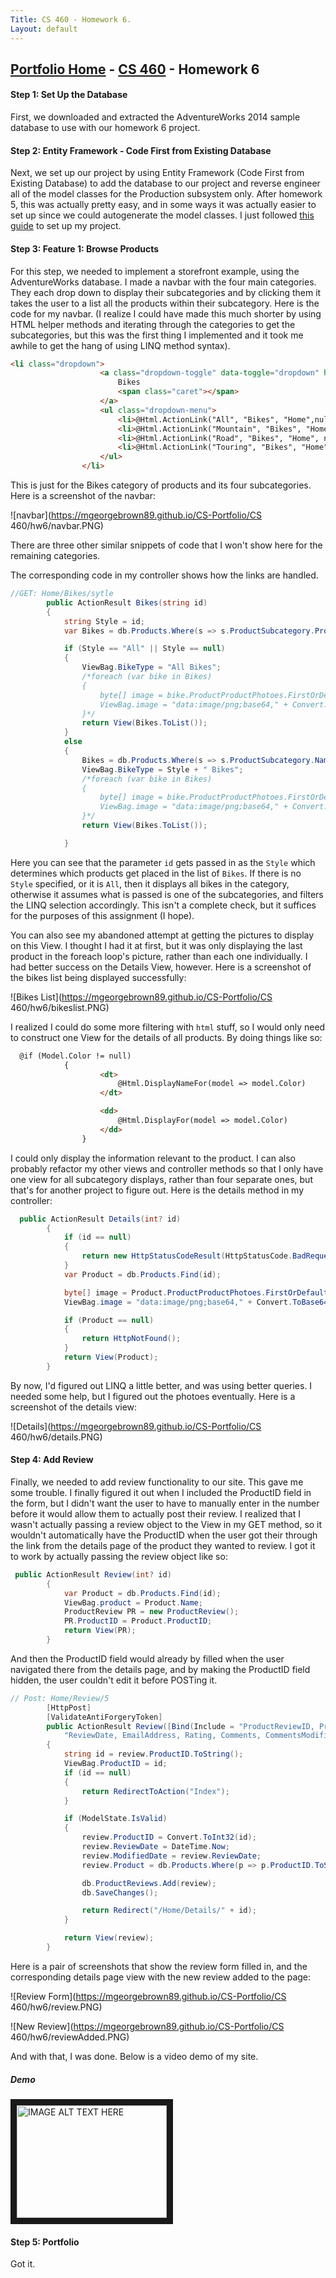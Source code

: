 ```yaml
---
Title: CS 460 - Homework 6.
Layout: default
---
```

## [Portfolio Home](https://mgeorgebrown89.github.io/CS-Portfolio) - [CS 460](https://mgeorgebrown89.github.io/CS-Portfolio/CS-460) - Homework 6

#### Step 1: Set Up the Database
First, we downloaded and extracted the AdventureWorks 2014 sample database to use with our homework 6 project. 

#### Step 2: Entity Framework - Code First from Existing Database
Next, we set up our project by using Entity Framework (Code First from Existing Database) to add the database to our project and reverse engineer all of the model classes for the Production subsystem only. After homework 5, this was actually pretty easy, and in some ways it was actually easier to set up since we could autogenerate the model classes. I just followed [this guide](https://msdn.microsoft.com/en-us/library/jj200620(v=vs.113).aspx) to set up my project. 

#### Step 3: Feature 1: Browse Products
For this step, we needed to implement a storefront example, using the AdventureWorks database. I made a navbar with the four main categories. They each drop down to display their subcategories and by clicking them it takes the user to a list all the products within their subcategory. Here is the code for my navbar. (I realize I could have made this much shorter by using HTML helper methods and iterating through the categories to get the subcategories, but this was the first thing I implemented and it took me awhile to get the hang of using LINQ method syntax).


```html
<li class="dropdown">
                    <a class="dropdown-toggle" data-toggle="dropdown" href="#">
                        Bikes
                        <span class="caret"></span>
                    </a>
                    <ul class="dropdown-menu">
                        <li>@Html.ActionLink("All", "Bikes", "Home",null,null)</li>
                        <li>@Html.ActionLink("Mountain", "Bikes", "Home", new { id = "Mountain" }, null)</li>
                        <li>@Html.ActionLink("Road", "Bikes", "Home", new { id = "Road" }, null)</li>
                        <li>@Html.ActionLink("Touring", "Bikes", "Home", new { id = "Touring" }, null)</li>
                    </ul>
                </li>
```
This is just for the Bikes category of products and its four subcategories. Here is a screenshot of the navbar:

![navbar](https://mgeorgebrown89.github.io/CS-Portfolio/CS 460/hw6/navbar.PNG)

There are three other similar snippets of code that I won't show here for the remaining categories. 

The corresponding code in my controller shows how the links are handled.

```cs
//GET: Home/Bikes/sytle
        public ActionResult Bikes(string id)
        {
            string Style = id;
            var Bikes = db.Products.Where(s => s.ProductSubcategory.ProductCategory.Name == "Bikes");

            if (Style == "All" || Style == null)
            {
                ViewBag.BikeType = "All Bikes";
                /*foreach (var bike in Bikes)
                {
                    byte[] image = bike.ProductProductPhotoes.FirstOrDefault().ProductPhoto.LargePhoto;
                    ViewBag.image = "data:image/png;base64," + Convert.ToBase64String(image, 0, image.Length);
                }*/
                return View(Bikes.ToList());
            }
            else
            {
                Bikes = db.Products.Where(s => s.ProductSubcategory.Name == Style + " Bikes");
                ViewBag.BikeType = Style + " Bikes";
                /*foreach (var bike in Bikes)
                {
                    byte[] image = bike.ProductProductPhotoes.FirstOrDefault().ProductPhoto.LargePhoto;
                    ViewBag.image = "data:image/png;base64," + Convert.ToBase64String(image, 0, image.Length);
                }*/
                return View(Bikes.ToList());

            }

```
Here you can see that the parameter `id` gets passed in as the `Style` which determines which products get placed in the list of `Bikes`. If there is no `Style` specified, or it is `All`, then it displays all bikes in the category, otherwise it assumes what is passed is one of the subcategories, and filters the LINQ selection accordingly. This isn't a complete check, but it suffices for the purposes of this assignment (I hope). 

You can also see my abandoned attempt at getting the pictures to display on this View. I thought I had it at first, but it was only displaying the last product in the foreach loop's picture, rather than each one individually. I had better success on the Details View, however. Here is a screenshot of the bikes list being displayed successfully:

![Bikes List](https://mgeorgebrown89.github.io/CS-Portfolio/CS 460/hw6/bikeslist.PNG)


I realized I could do some more filtering with `html` stuff, so I would only need to construct one View for the details of all products. By doing things like so:
```html
  @if (Model.Color != null)
            {
                    <dt>
                        @Html.DisplayNameFor(model => model.Color)
                    </dt>

                    <dd>
                        @Html.DisplayFor(model => model.Color)
                    </dd>
                }
```
I could only display the information relevant to the product. I can also probably refactor my other views and controller methods so that I only have one view for all subcategory displays, rather than four separate ones, but that's for another project to figure out. Here is the details method in my controller:

```cs
  public ActionResult Details(int? id)
        {
            if (id == null)
            {
                return new HttpStatusCodeResult(HttpStatusCode.BadRequest);
            }
            var Product = db.Products.Find(id);

            byte[] image = Product.ProductProductPhotoes.FirstOrDefault().ProductPhoto.LargePhoto;
            ViewBag.image = "data:image/png;base64," + Convert.ToBase64String(image, 0, image.Length);

            if (Product == null)
            {
                return HttpNotFound();
            }
            return View(Product);
        }
```
By now, I'd figured out LINQ a little better, and was using better queries. I needed some help, but I figured out the photoes eventually. Here is a screenshot of the details view:

![Details](https://mgeorgebrown89.github.io/CS-Portfolio/CS 460/hw6/details.PNG)

#### Step 4: Add Review
Finally, we needed to add review functionality to our site. This gave me some trouble. I finally figured it out when I included the ProductID field in the form, but I didn't want the user to have to manually enter in the number before it would allow them to actually post their review. I realized that I wasn't actually passing a review object to the View in my GET method, so it wouldn't automatically have the ProductID when the user got their through the link from the details page of the product they wanted to review. I got it to work by actually passing the review object like so:
```cs
 public ActionResult Review(int? id)
        { 
            var Product = db.Products.Find(id);
            ViewBag.product = Product.Name;
            ProductReview PR = new ProductReview();
            PR.ProductID = Product.ProductID;
            return View(PR);
        }
```
And then the ProductID field would already by filled when the user navigated there from the details page, and by making the ProductID field hidden, the user couldn't edit it before POSTing it. 
```cs
// Post: Home/Review/5
        [HttpPost]
        [ValidateAntiForgeryToken]
        public ActionResult Review([Bind(Include = "ProductReviewID, ProductID, ReviewerName, " +
            "ReviewDate, EmailAddress, Rating, Comments, CommentsModifiedDate, Product ")] ProductReview review)
        {
            string id = review.ProductID.ToString();
            ViewBag.ProductID = id;
            if (id == null)
            {
                return RedirectToAction("Index");
            }

            if (ModelState.IsValid)
            {
                review.ProductID = Convert.ToInt32(id);
                review.ReviewDate = DateTime.Now;
                review.ModifiedDate = review.ReviewDate;
                review.Product = db.Products.Where(p => p.ProductID.ToString() == id).FirstOrDefault();

                db.ProductReviews.Add(review);
                db.SaveChanges();

                return Redirect("/Home/Details/" + id);
            }

            return View(review);
        }
```
Here is a pair of screenshots that show the review form filled in, and the corresponding details page view with the new review added to the page:

![Review Form](https://mgeorgebrown89.github.io/CS-Portfolio/CS 460/hw6/review.PNG)

![New Review](https://mgeorgebrown89.github.io/CS-Portfolio/CS 460/hw6/reviewAdded.PNG)



And with that, I was done. Below is a video demo of my site.

##### Demo

<a href="http://www.youtube.com/watch?feature=player_embedded&v=ReShEUasFF4" target="_blank"><img src="http://img.youtube.com/vi/ReShEUasFF4/0.jpg" 
alt="IMAGE ALT TEXT HERE" width="240" height="180" border="10" /></a>

#### Step 5: Portfolio
Got it.